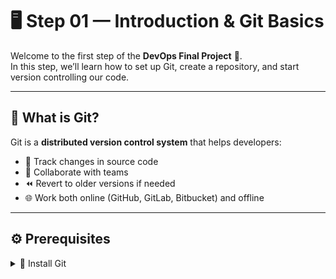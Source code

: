 # 🖥️ Step 01 — Introduction & Git Basics  

Welcome to the first step of the **DevOps Final Project** 🎉.  
In this step, we’ll learn how to set up Git, create a repository, and start version controlling our code.  

---

## 📌 What is Git?  

Git is a **distributed version control system** that helps developers:  

- 📝 Track changes in source code  
- 👥 Collaborate with teams  
- ⏪ Revert to older versions if needed  
- 🌐 Work both online (GitHub, GitLab, Bitbucket) and offline  

---

## ⚙️ Prerequisites  

<details>
<summary>🔧 Install Git</summary>

- [Download Git](https://git-scm.com/downloads) (Windows, macOS, Linux)  

Or install via package manager:

```bash
# Ubuntu/Debian
sudo apt update && sudo apt install git -y

# macOS (Homebrew)
brew install git

# Windows (winget)
winget install --id Git.Git -e --source winget

</details> <details> <summary>🔑 Configure Git (once per machine)</summary>
git config --global user.name "Your Name"
git config --global user.email "you@example.com"
git config --list   # verify settings

</details>
🚀 Getting Started with GitHub
<details> <summary>1️⃣ Initialize a Local Repo</summary>
mkdir my-first-repo
cd my-first-repo
git init

</details> <details> <summary>2️⃣ Create a File and Commit</summary>
echo "# My First Repo" > README.md
git add README.md
git commit -m "Initial commit"

</details> <details> <summary>3️⃣ Connect to GitHub</summary>

Create a repository on GitHub and copy the URL.

Run:

git remote add origin https://github.com/<your-username>/<repo-name>.git
git branch -M main
git push -u origin main

</details>
🌱 Common Git Commands
Command	Description
git status	🔹 Show repo status
git add <file>	🔹 Stage changes
git commit -m "msg"	🔹 Save changes
git log --oneline	🔹 View history
git push origin main	🔹 Push to GitHub
git pull	🔹 Get latest changes
git clone <url>	🔹 Copy an existing repo
🖼️ Visual Workflow
<p align="center"> <img src="https://git-scm.com/images/logos/downloads/Git-Icon-1788C.png" alt="Git Logo" width="120"/> <img src="https://github.githubassets.com/images/modules/logos_page/GitHub-Mark.png" alt="GitHub Logo" width="120"/> </p>
📚 Resources

📘 Git Documentation

📗 GitHub Docs

🎓 GitHub Learning Lab

🌐 Atlassian Git Tutorial

✅ After completing this step, you’ll have:

Installed & configured Git ✅

Created your first repository ✅

Connected local code to GitHub ✅

Learned basic version control commands ✅
